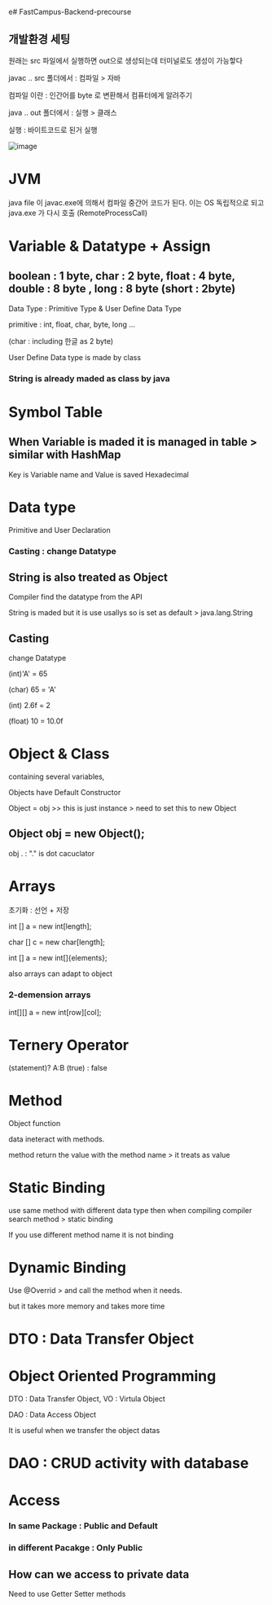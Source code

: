 e# FastCampus-Backend-precourse

## 개발환경 세팅
원래는 src 파일에서 실행하면 out으로 생성되는데 터미널로도 생성이 가능핳다

javac .. src 폴더에서 : 컴파일  > 자바

컴파일 이란 : 인간어를 byte 로 변환해서 컴퓨터에게 알려주기  

java .. out 폴더에서 : 실행 > 클래스

실행 : 바이트코드로 된거 실행

![image](https://github.com/user-attachments/assets/13f0b268-87d1-4b1d-b9e1-a87558a1239b)

# JVM
java file 이 javac.exe에 의해서 컴파일 중간어 코드가 된다. 이는 OS 독립적으로 되고 java.exe 가 다시 호출 (RemoteProcessCall)

# Variable & Datatype + Assign

## boolean : 1 byte, char : 2 byte, float : 4 byte, double : 8 byte , long : 8 byte (short : 2byte)

Data Type  : Primitive Type & User Define Data Type

primitive : int, float, char, byte, long ...

(char : including 한글 as 2 byte)

User Define Data type is made by class

### String is already maded as class by java

# Symbol Table
## When Variable is maded it is managed in table > similar with HashMap

Key is  Variable name and Value is saved Hexadecimal


# Data type
Primitive and User Declaration

### Casting : change Datatype

## String is also treated as Object 

Compiler find the datatype from the API

String is maded but it is use usallys so is set as default > java.lang.String

## Casting
change Datatype

(int)'A' = 65 

(char) 65 = 'A'

(int) 2.6f = 2

(float) 10 = 10.0f

# Object & Class
containing several variables,

Objects have Default Constructor

Object = obj >> this is just instance  > need to set this to new Object

## Object obj = new Object();

obj . : "." is dot cacuclator

# Arrays
초기화 : 선언 + 저장

int [] a = new int[length];

char [] c = new char[length];

int [] a = new int[]{elements};

also arrays can adapt to object

### 2-demension arrays
int[][] a = new int[row][col];

# Ternery Operator
(statement)? A:B  (true) : false

# Method
Object function 

data ineteract with methods.

method return the value with the method name > it treats as value

# Static Binding

use same method with different data type then when compiling compiler search method > static binding

If you use different method name it is not binding

# Dynamic Binding

Use @Overrid > and call the method when it needs.

but it takes more memory and takes more time

# DTO : Data Transfer Object

# Object Oriented Programming

DTO : Data Transfer Object, VO : Virtula Object

DAO : Data Access Object

It is useful when we transfer the object datas

# DAO : CRUD activity with database

# Access
### In same Package : Public and Default
### in different Pacakge : Only Public

## How can we access to private data

Need to use Getter Setter methods

